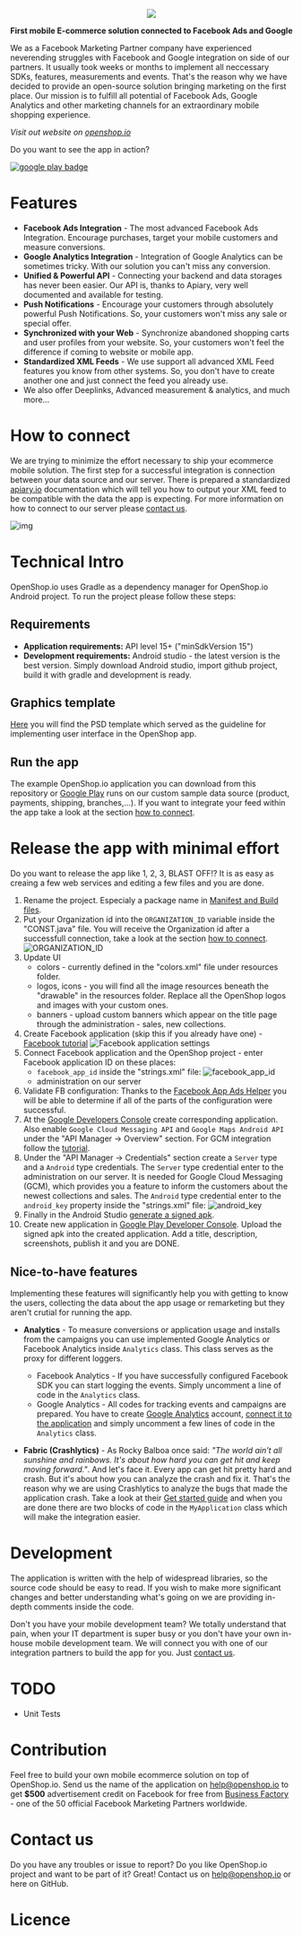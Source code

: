 <p align="center">
<a href="http://openshop.io/">
<img src="http://i.imgur.com/fLhSUr0.png?1"/>
</a>
</p>
  
**First mobile E-commerce solution connected to Facebook Ads and Google**
  <br/>

We as a Facebook Marketing Partner company have experienced neverending struggles with Facebook and Google integration on side of our partners. It usually took weeks or months to implement all neccessary SDKs, features, measurements and events. That's the reason why we have decided to provide an open-source solution bringing marketing on the first place. Our mission is to fulfill all potential of Facebook Ads, Google Analytics and other marketing channels for an extraordinary mobile shopping experience.

*Visit out website on [openshop.io](http://openshop.io/)*

Do you want to see the app in action? 

<a href='https://play.google.com/store/apps/details?id=vantinviet.io.openshop'>
<img src='http://s24.postimg.org/mmox1wai9/google_play_badge.png' border='0' alt="google play badge" />
</a>



# Features
* **Facebook Ads Integration** - The most advanced Facebook Ads Integration. Encourage purchases, target your mobile customers and measure conversions.
* **Google Analytics Integration** - Integration of Google Analytics can be sometimes tricky. With our solution you can't miss any conversion.
* **Unified & Powerful API** - Connecting your backend and data storages has never been easier. Our API is, thanks to Apiary, very well documented and available for testing.
* **Push Notifications** - Encourage your customers through absolutely powerful Push Notifications. So, your customers won't miss any sale or special offer.
* **Synchronized with your Web** - Synchronize abandoned shopping carts and user profiles from your website. So, your customers won't feel the difference if coming to website or mobile app.
* **Standardized XML Feeds** - We use support all advanced XML Feed features you know from other systems. So, you don't have to create another one and just connect the feed you already use.
* We also offer Deeplinks, Advanced measurement & analytics, and much more...



# How to connect
We are trying to minimize the effort necessary to ship your ecommerce mobile solution. The first step for a successful integration is connection between your data source and our server. There is prepared a standardized [apiary.io](http://docs.bfeshopapiconnector.apiary.io/) documentation which will tell you how to output your XML feed to be compatible with the data the app is expecting. For more information on how to connect to our server please [contact us](#contact-us).

![img](http://openshop.io/img/schema.png)



# Technical Intro
OpenShop.io uses Gradle as a dependency manager for OpenShop.io Android project. To run the project please follow these steps:

## Requirements
* **Application requirements:** API level 15+ ("minSdkVersion 15")
* **Development requirements:** Android studio - the latest version is the best version. Simply download Android studio, import github project, build it with gradle and development is ready.

## Graphics template
[Here](http://openshop.io/sources/openshop.io-ui_resources-android.zip) you will find the PSD template which served as the guideline for implementing user interface in the OpenShop app.

## Run the app
The example OpenShop.io application you can download from this repository or [Google Play](http://play.google.com/store/apps) runs on our custom sample data source (product, payments, shipping, branches,...). If you want to integrate your feed within the app take a look at the section [how to connect](#how-to-connect).



# Release the app with minimal effort
Do you want to release the app like 1, 2, 3, BLAST OFF!? It is as easy as creaing a few web services and editing a few files and you are done.

1. Rename the project. Especialy a package name in [Manifest and Build files](http://stackoverflow.com/questions/16804093/android-studio-rename-package).
2. Put your Organization id into the `ORGANIZATION_ID` variable inside the "CONST.java" file. You will receive the Organization id after a successfull connection, take a look at the section [how to connect](#how-to-connect).
    ![ORGANIZATION_ID](http://s29.postimg.org/n1ptf3hqv/tutorial_organization_id.jpg)
3. Update UI 
    * colors - currently defined in the "colors.xml" file under resources folder.
    * logos, icons - you will find all the image resources beneath the "drawable" in the resources folder. Replace all the OpenShop logos and images with your custom ones.
    * banners - upload custom banners which appear on the title page through the administration - sales, new collections.
4. Create Facebook application (skip this if you already have one) - [Facebook tutorial](https://developers.facebook.com/quickstarts/?platform=android)
    ![Facebook application settings](http://s21.postimg.org/4dssvr0rr/tutorial_facebook_app.jpg)
5. Connect Facebook application and the OpenShop project - enter Facebook application ID on these places: 
    * `facebook_app_id` inside the "strings.xml" file:
    ![facebook_app_id](http://s16.postimg.org/6r2gy4dpx/tutorial_facebook_app_id.jpg)
    * administration on our server
6. Validate FB configuration: Thanks to the [Facebook App Ads Helper](https://developers.facebook.com/tools/app-ads-helper/) you will be able to determine if all of the parts of the configuration were successful.
7. At the [Google Developers Console](https://console.developers.google.com/) create corresponding application. Also enable `Google Cloud Messaging API` and `Google Maps Android API` under the "API Manager -> Overview" section. For GCM integration follow the [tutorial](https://developers.google.com/cloud-messaging/android/client).
8. Under the "API Manager -> Credentials" section create a `Server` type and a `Android` type credentials. The `Server` type credential enter to the administration on our server. It is needed for Google Cloud Messaging (GCM), which provides you a feature to inform the customers about the newest collections and sales. The `Android` type credential enter to the `android_key` property inside the "strings.xml" file: ![android_key](http://s12.postimg.org/xfd7zj4n1/tutorial_android_credentials.jpg)
9. Finally in the Android Studio [generate a signed apk](http://developer.android.com/tools/publishing/app-signing.html).
10. Create new application in [Google Play Developer Console](https://play.google.com/apps/publish/). Upload the signed apk into the created application. Add a title, description, screenshots, publish it and you are DONE.

## Nice-to-have features
Implementing these features will significantly help you with getting to know the users, collecting the data about the app usage or remarketing but they aren't crutial for running the app.
* **Analytics** - To measure conversions or application usage and installs from the campaigns you can use implemented Google Analytics or Facebook Analytics inside `Analytics` class. This class serves as the proxy for different loggers. 
  * Facebook Analytics - If you have successfully configured Facebook SDK you can start logging the events. Simply uncomment a line of code in the `Analytics` class.
  * Google Analytics - All codes for tracking events and campaigns are prepared. You have to create [Google Analytics](https://www.google.com/analytics/) account, [connect it to the application](https://developers.google.com/analytics/devguides/collection/android/v4/) and simply uncomment a few lines of code in the `Analytics` class.

* **Fabric (Crashlytics)** - As Rocky Balboa once said: *"The world ain’t all sunshine and rainbows. It's about how hard you can get hit and keep moving forward."*. And let's face it. Every app can get hit pretty hard and crash. But it's about how you can analyze the crash and fix it. That's the reason why we are using Crashlytics to analyze the bugs that made the application crash. Take a look at their [Get started guide](https://get.fabric.io/) and when you are done there are two blocks of code in the `MyApplication` class which will make the integration easier.
 


# Development
The application is written with the help of widespread libraries, so the source code should be easy to read. If you wish to make more significant changes and better understanding what's going on we are providing in-depth comments inside the code. 

Don't you have your mobile development team? We totally understand that pain, when your IT department is super busy or you don't have your own in-house mobile development team. We will connect you with one of our integration partners to build the app for you. Just [contact us](#contact-us).



# TODO
* Unit Tests

# Contribution

Feel free to build your own mobile ecommerce solution on top of OpenShop.io. Send us the name of the application on help@openshop.io to get **$500** advertisement credit on Facebook for free from [Business Factory](http://b.cz/en/) - one of the 50 official Facebook Marketing Partners worldwide.

# Contact us

Do you have any troubles or issue to report?
Do you like OpenShop.io project and want to be part of it? Great! 
Contact us on help@openshop.io or here on GitHub.


# Licence

